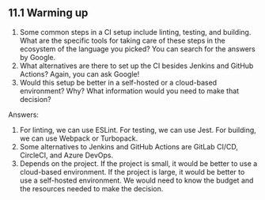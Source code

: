 ## 11.1 Warming up

1. Some common steps in a CI setup include linting, testing, and building. What are the specific tools for taking care of these steps in the ecosystem of the language you picked? You can search for the answers by Google.
2. What alternatives are there to set up the CI besides Jenkins and GitHub Actions? Again, you can ask Google!
3. Would this setup be better in a self-hosted or a cloud-based environment? Why? What information would you need to make that decision?

Answers:
1. For linting, we can use ESLint. For testing, we can use Jest. For building, we can use Webpack or Turbopack. 
2. Some alternatives to Jenkins and GitHub Actions are GitLab CI/CD, CircleCI, and Azure DevOps.
3. Depends on the project. If the project is small, it would be better to use a cloud-based environment. If the project is large, it would be better to use a self-hosted environment. We would need to know the budget and the resources needed to make the decision.